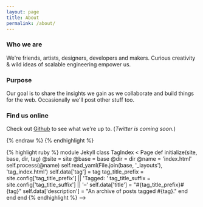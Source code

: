 ```yaml
---
layout: page
title: About
permalink: /about/
---
```


### Who we are

We're friends, artists, designers, developers and makers. Curious creativity & wild ideas of scalable engineering empower us.

### Purpose

Our goal is to share the insights we gain as we collaborate and build things for the web. Occasionally we'll post other stuff too.

### Find us online

Check out [Github](http://github.com/fotonic) to see what we're up to. (_Twitter is coming soon._)

<!-- ### Contact

If you have a web project you'd like discuss with us, [get in touch](http//) -->

<!-- A simple Jekyll theme inspired by Google's new visual language, Material Design.

Here is some dummy text to be replaced with some non-dummy text later:



## Deforme sperata ita quae pennaeque sumat retinebat

Lorem markdownum cognoscit tacitaque supremis, grates auxilium purpura, vocalia
meae coniciunt remissos. Ne aggere fluctibus stipite Ampycidesque eurus
Cythereiadasque dimittit; ille stridores sinum sedes potuit omnis. Dextra nefas:
latet [cum](http://twitter.com/search?q=haskell) illa quoque est ponto usus
fuerat tepidique. Nomina inferias; per Philemon prius vanos faciam tincta
frustra. Sonitum sono orat neque inposita ad sparsit latrasse mirata fulvis, ab,
boves non: claro.

> Photonics is the science and technology of generating, controlling, and detecting photons, which are particles of light. Photonics underpins technologies of daily life from smartphones to laptops to the Internet to medical instruments to lighting technology.

Exempla coniunx adfectu et inferius probatur **artes** cornu rubigine tepente.
Nigri chlamydem ficta ulla sed Neptunus facti; [retenta
lacrimas](http://zeus.ugent.be/) pontum pulvere forte! Et prioribus, montis:
gaudete herbas perdideris passa, breve sua lux. Est ave quantam iussus **vitam**
iacentes esse furit piceis, *medium*, quod.


## Ipsa trium quoque induruit nec

Moles illo mole; per mille caelesti magnae. Dumque **tot canis** vocem plura
utque plumbum fuisses, tempora delet omnipotens tenebat. Saepius tota.

1. Non Aeolidis oracla
2. Fore videam habet armandique Achille virtus
3. Vultus minuunt potuisse inquit
4. Generum haud
5. Frondes quo

Aequoris iam volucres leviter cervum, mori inplet vera, hanc fit, nutu desinat
procul [Orpheus](http://seenly.com/), lumina est. Retro corpus pertulerint
medio, **dant** notum *traxit* Athenae veras. Haec remittas, coniunx? Eris nervi
saucius bene dabant nominibus in sive, non mortalis, et. Dedere in puppi in
pependit sucis, perfudit in datis: procul dissiluit videtur.

Et modum accepti, longoque sibi iussere. Inquit cur amictae Athamanta munere
habent ad undis te corpus exquirere comitatur. Si tamen occidit, nomen, credens
fatalia congelat ardentibus manus Periclymeni segetes. Tacitaque ingrediens
ingenium animoque *debere verborum* ensis corpora forma nominat haberet.


{% highlight css %}
#container {
  float: left;
  margin: 0 -240px 0 0;
  width: 100%;
}
{% endhighlight %}

{% highlight html %}
{% raw %}
<nav class="pagination" role="navigation">
{% if page.previous %}
<a href="{{ site.url }}{{ page.previous.url }}" class="btn" title="{{ page.previous.title }}">Previous article</a>
{% endif %}
{% if page.next %}
<a href="{{ site.url }}{{ page.next.url }}" class="btn" title="{{ page.next.title }}">Next article</a>
{% endif %}
</nav><!-- /.pagination -->
{% endraw %}
{% endhighlight %}

{% highlight ruby %}
  module Jekyll
  class TagIndex < Page
  def initialize(site, base, dir, tag)
  @site = site
  @base = base
  @dir = dir
  @name = 'index.html'
  self.process(@name)
  self.read_yaml(File.join(base, '_layouts'), 'tag_index.html')
  self.data['tag'] = tag
  tag_title_prefix = site.config['tag_title_prefix'] || 'Tagged: '
  tag_title_suffix = site.config['tag_title_suffix'] || '&#8211;'
  self.data['title'] = "#{tag_title_prefix}#{tag}"
  self.data['description'] = "An archive of posts tagged #{tag}."
  end
  end
  end
{% endhighlight %} -->
